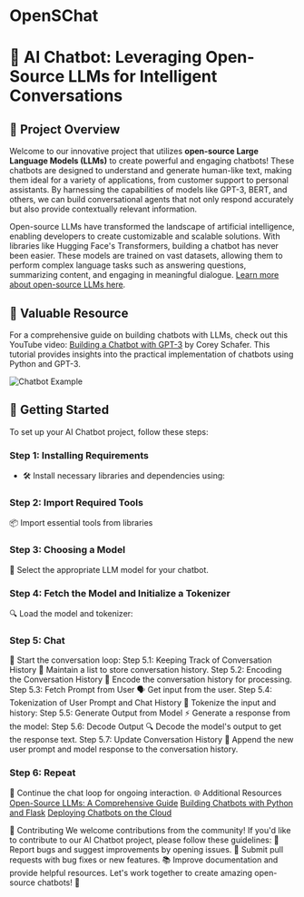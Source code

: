 # OpenSChat
# 🤖 AI Chatbot: Leveraging Open-Source LLMs for Intelligent Conversations

## 🌟 Project Overview

Welcome to our innovative project that utilizes **open-source Large Language Models (LLMs)** to create powerful and engaging chatbots! These chatbots are designed to understand and generate human-like text, making them ideal for a variety of applications, from customer support to personal assistants. By harnessing the capabilities of models like GPT-3, BERT, and others, we can build conversational agents that not only respond accurately but also provide contextually relevant information.

Open-source LLMs have transformed the landscape of artificial intelligence, enabling developers to create customizable and scalable solutions. With libraries like Hugging Face's Transformers, building a chatbot has never been easier. These models are trained on vast datasets, allowing them to perform complex language tasks such as answering questions, summarizing content, and engaging in meaningful dialogue. [Learn more about open-source LLMs here](https://realpython.com/build-llm-rag-chatbot-with-langchain/).

## 🎥 Valuable Resource

For a comprehensive guide on building chatbots with LLMs, check out this YouTube video: [Building a Chatbot with GPT-3](https://www.youtube.com/watch?v=8K8wXHl_WpY) by Corey Schafer. This tutorial provides insights into the practical implementation of chatbots using Python and GPT-3.

![Chatbot Example](https://miro.medium.com/v2/resize:fit:1200/format:webp/1*0L2eX4y2jK4J0B8t1W9b6g.png)

## 🚀 Getting Started

To set up your AI Chatbot project, follow these steps:

### Step 1: Installing Requirements
- 🛠️ Install necessary libraries and dependencies using:
### Step 2: Import Required Tools
📦 Import essential tools from libraries
### Step 3: Choosing a Model
🤖 Select the appropriate LLM model for your chatbot.

### Step 4: Fetch the Model and Initialize a Tokenizer
🔍 Load the model and tokenizer:
### Step 5: Chat
💬 Start the conversation loop:
Step 5.1: Keeping Track of Conversation History
📜 Maintain a list to store conversation history.
Step 5.2: Encoding the Conversation History
🔄 Encode the conversation history for processing.
Step 5.3: Fetch Prompt from User
🗣️ Get input from the user.
Step 5.4: Tokenization of User Prompt and Chat History
🔑 Tokenize the input and history:
Step 5.5: Generate Output from Model
⚡ Generate a response from the model:
Step 5.6: Decode Output
🔍 Decode the model's output to get the response text.
Step 5.7: Update Conversation History
📝 Append the new user prompt and model response to the conversation history.

### Step 6: Repeat
🔄 Continue the chat loop for ongoing interaction.
🌐 Additional Resources
[Open-Source LLMs: A Comprehensive Guide](https://www.analyticsvidhya.com/blog/2021/06/open-source-language-models-a-comprehensive-guide/)
[Building Chatbots with Python and Flask](https://realpython.com/flask-google-app-engine-deploy/)
[Deploying Chatbots on the Cloud](https://realpython.com/flask-google-app-engine-deploy/)

🤝 Contributing
We welcome contributions from the community! If you'd like to contribute to our AI Chatbot project, please follow these guidelines:
🐛 Report bugs and suggest improvements by opening issues.
🔧 Submit pull requests with bug fixes or new features.
📚 Improve documentation and provide helpful resources.
Let's work together to create amazing open-source chatbots! 🙌

